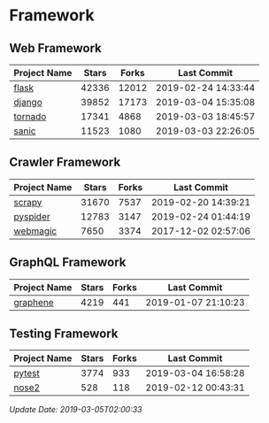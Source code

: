 # Framework

## Web Framework

| Project Name | Stars | Forks | Last Commit |
| ------------ | ----- | ----- | ----------- |
| [flask](https://github.com/pallets/flask) | 42336 | 12012 | 2019-02-24 14:33:44 |
| [django](https://github.com/django/django) | 39852 | 17173 | 2019-03-04 15:35:08 |
| [tornado](https://github.com/tornadoweb/tornado) | 17341 | 4868 | 2019-03-03 18:45:57 |
| [sanic](https://github.com/huge-success/sanic) | 11523 | 1080 | 2019-03-03 22:26:05 |

## Crawler Framework

| Project Name | Stars | Forks | Last Commit |
| ------------ | ----- | ----- | ----------- |
| [scrapy](https://github.com/scrapy/scrapy) | 31670 | 7537 | 2019-02-20 14:39:21 |
| [pyspider](https://github.com/binux/pyspider) | 12783 | 3147 | 2019-02-24 01:44:19 |
| [webmagic](https://github.com/code4craft/webmagic) | 7650 | 3374 | 2017-12-02 02:57:06 |

## GraphQL Framework

| Project Name | Stars | Forks | Last Commit |
| ------------ | ----- | ----- | ----------- |
| [graphene](https://github.com/graphql-python/graphene) | 4219 | 441 | 2019-01-07 21:10:23 |

## Testing Framework

| Project Name | Stars | Forks | Last Commit |
| ------------ | ----- | ----- | ----------- |
| [pytest](https://github.com/pytest-dev/pytest) | 3774 | 933 | 2019-03-04 16:58:28 |
| [nose2](https://github.com/nose-devs/nose2) | 528 | 118 | 2019-02-12 00:43:31 |

*Update Date: 2019-03-05T02:00:33*